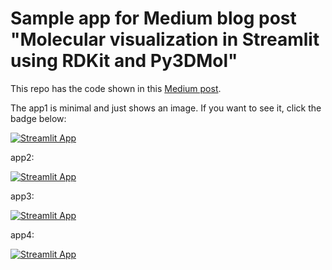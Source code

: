 # Sample app for Medium blog post "Molecular visualization in Streamlit using RDKit and Py3DMol"
This repo has the code shown in this [Medium post](https://jnapoles.medium.com/molecular-visualization-in-streamlit-using-rdkit-and-py3dmol-4e8e63488eb8).

The app1 is minimal and just shows an image. If you want to see it, click the badge below:

[![Streamlit App](https://static.streamlit.io/badges/streamlit_badge_black_white.svg)](https://share.streamlit.io/napoles-uach/medium_mol/main/app1.py)

app2:

[![Streamlit App](https://static.streamlit.io/badges/streamlit_badge_black_white.svg)](https://share.streamlit.io/napoles-uach/medium_mol/main/app2.py)

app3:

[![Streamlit App](https://static.streamlit.io/badges/streamlit_badge_black_white.svg)](https://share.streamlit.io/napoles-uach/medium_mol/main/app3.py)

app4:

[![Streamlit App](https://static.streamlit.io/badges/streamlit_badge_black_white.svg)](https://share.streamlit.io/napoles-uach/medium_mol/main/app4.py)



